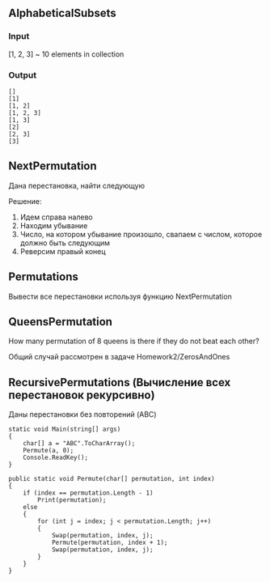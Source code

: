 ## AlphabeticalSubsets 
### Input 
[1, 2, 3] ~ 10 elements in collection

### Output
```
[]
[1]
[1, 2]
[1, 2, 3]
[1, 3]
[2]
[2, 3]
[3]
```

## NextPermutation
Дана перестановка, найти следующую

Решение: 

1. Идем справа налево
1. Находим убывание
1. Число, на котором убывание произошло, свапаем с числом, которое должно быть следующим
1. Реверсим правый конец

## Permutations
Вывести все перестановки используя функцию NextPermutation

## QueensPermutation
How many permutation of 8 queens is there if they do not beat each other? 

Общий случай рассмотрен в задаче Homework2/ZerosAndOnes 

## RecursivePermutations (Вычисление всех перестановок рекурсивно)
Даны перестановки без повторений (ABC)
```
static void Main(string[] args)
{
	char[] a = "ABC".ToCharArray();
	Permute(a, 0);
	Console.ReadKey();
}

public static void Permute(char[] permutation, int index)
{
	if (index == permutation.Length - 1)
		Print(permutation);
	else
	{
		for (int j = index; j < permutation.Length; j++)
		{
			Swap(permutation, index, j);
			Permute(permutation, index + 1);
			Swap(permutation, index, j);
		}
	}
}
```